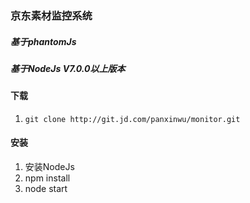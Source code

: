 ### 京东素材监控系统
##### 基于phantomJs
##### 基于NodeJs V7.0.0以上版本
#### 下载
1. ``` git clone http://git.jd.com/panxinwu/monitor.git ```

#### 安装
1. 安装NodeJs
2. npm install
3. node start